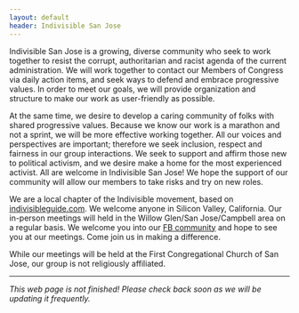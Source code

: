```yaml
---
layout: default
header: Indivisible San Jose
---
```


Indivisible San Jose is a growing, diverse community who seek to work together to resist the corrupt, authoritarian and racist agenda of the current administration. We will work together to contact our Members of Congress via daily action items, and seek ways to defend and embrace progressive values. In order to meet our goals, we will provide organization and structure to make our work as user-friendly as possible.

At the same time, we desire to develop a caring community of folks with shared progressive values. Because we know our work is a marathon and not a sprint, we will be more effective working together. All our voices and perspectives are important; therefore we seek inclusion, respect and fairness in our group interactions. We seek to support and affirm those new to political activism, and we desire make a home for the most experienced activist. All are welcome in Indivisible San Jose! We hope the support of our community will allow our members to take risks and try on new roles.

We are a local chapter of the Indivisible movement, based on [indivisibleguide.com](https://www.indivisibleguide.com/). We welcome anyone in Silicon Valley, California. Our in-person meetings will held in the Willow Glen/San Jose/Campbell area on a regular basis. We welcome you into our [FB community](http://www.facebook.com/groups/indivisiblesanjose) and hope to see you at our meetings. Come join us in making a difference.

While our meetings will be held at the First Congregational Church of San Jose, our group is not religiously affiliated.

---

*This web page is not finished!  Please check back soon as we will be updating it frequently.*